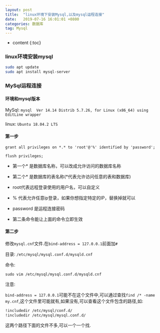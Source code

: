 ```yaml
---
layout: post
title:  "linux环境下安装Mysql,以及mysql运程连接"
date:   2019-07-16 16:01:01 +0800
categories: 数据库
tag: Mysql
---
```


* content
{:toc}

### linux环境安装mysql

```bash
sudo apt update
sudo apt install mysql-server
```

### MySql运程连接

#### 环境和mysql版本

MySql: `mysql  Ver 14.14 Distrib 5.7.26, for Linux (x86_64) using  EditLine wrapper`

linux: `Ubuntu 18.04.2 LTS`

#### 第一步

`grant all privileges on *.* to 'root'@'%' identified by 'password';`

`flush privileges;`

* 第一个\* 是数据库名称，可以改成允许访问的数据库名称

* 第二个\* 是数据库的表名称(\*代表允许访问任意的表和数据库)

* root代表远程登录使用的用户名，可以自定义

* % 代表允许任意ip登录，如果你想指定特定的IP，替换掉就可以

* password 是运程连接密码

* 第二条命令能让上面的命令立即生效

#### 第二步

修改`mysql.cnf`文件.在`bind-address = 127.0.0.1`前面加`#`

目录: `/etc/mysql/mysql.conf.d/mysqld.cnf`

命令:

`sudo vim /etc/mysql/mysql.conf.d/mysqld.cnf`

注意:

`bind-address = 127.0.0.1`可能不在这个文件中,可以通过查找`find /* -name my.cnf`,这个文件里可能就有,如果没有,可以查看这个文件包含的路径,如:

```bash
!includedir /etc/mysql/conf.d/
!includedir /etc/mysql/mysql.conf.d/
```

这两个路径下面的文件不多,可以一个一个找.
